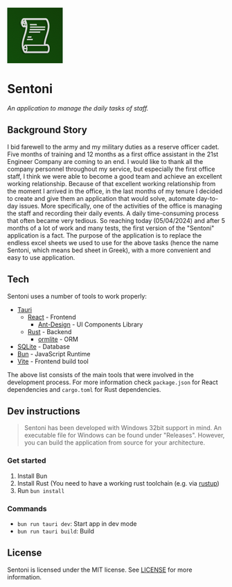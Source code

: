 ![title](public/images/logo.png)

# Sentoni

_An application to manage the daily tasks of staff._

## Background Story

I bid farewell to the army and my military duties as a reserve officer cadet. Five months of training and 12 months as a first office assistant in the 21st Engineer Company are coming to an end. I would like to thank all the company personnel throughout my service, but especially the first office staff, I think we were able to become a good team and achieve an excellent working relationship. Because of that excellent working relationship from the moment I arrived in the office, in the last months of my tenure I decided to create and give them an application that would solve, automate day-to-day issues. More specifically, one of the activities of the office is managing the staff and recording their daily events. A daily time-consuming process that often became very tedious. So reaching today (05/04/2024) and after 5 months of a lot of work and many tests, the first version of the "Sentoni" application is a fact. The purpose of the application is to replace the endless excel sheets we used to use for the above tasks (hence the name Sentoni, which means bed sheet in Greek), with a more convenient and easy to use application.

## Tech

Sentoni uses a number of tools to work properly:

- [Tauri]
  - [React] - Frontend
    - [Ant-Design] - UI Components Library
  - [Rust] - Backend
    - [ormlite] - ORM
- [SQLite] - Database
- [Bun] - JavaScript Runtime
- [Vite] - Frontend build tool

The above list consists of the main tools that were involved in the development process. For more information check `package.json` for React dependencies and `cargo.toml` for Rust dependencies.

## Dev instructions

> Sentoni has been developed with Windows 32bit support in mind. An
> executable file for Windows can be found under "Releases". However,
> you can build the application from source for your architecture.

### Get started

1. Install Bun
2. Install Rust (You need to have a working rust toolchain (e.g. via [rustup](https://rustup.rs/))
3. Run `bun install`

### Commands

- `bun run tauri dev`: Start app in dev mode
- `bun run tauri build`: Build

## License

Sentoni is licensed under the MIT license. See [LICENSE](https://github.com/Manosgou/Sentoni/blob/main/LICENSE.txt) for more information.

[React]: https://react.dev/
[Tauri]: https://tauri.app/
[Rust]: https://www.rust-lang.org/
[Ant-Design]: https://ant.design/
[Bun]: https://bun.sh/
[Vite]: https://vitejs.dev/
[ormlite]: https://crates.io/crates/ormlite
[SQLite]: https://www.sqlite.org/

